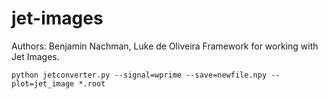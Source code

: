 # jet-images

Authors: Benjamin Nachman, Luke de Oliveira
Framework for working with Jet Images.


```
python jetconverter.py --signal=wprime --save=newfile.npy --plot=jet_image *.root
```


